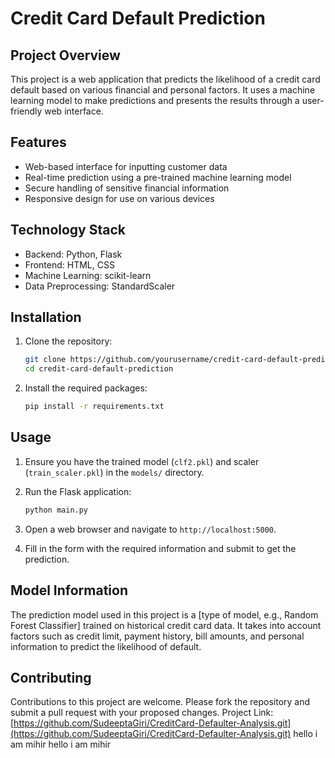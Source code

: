 # Credit Card Default Prediction

## Project Overview
This project is a web application that predicts the likelihood of a credit card default based on various financial and personal factors. It uses a machine learning model to make predictions and presents the results through a user-friendly web interface.

## Features
- Web-based interface for inputting customer data
- Real-time prediction using a pre-trained machine learning model
- Secure handling of sensitive financial information
- Responsive design for use on various devices

## Technology Stack
- Backend: Python, Flask
- Frontend: HTML, CSS
- Machine Learning: scikit-learn
- Data Preprocessing: StandardScaler

## Installation

1. Clone the repository:
    ```sh
    git clone https://github.com/yourusername/credit-card-default-prediction.git
    cd credit-card-default-prediction
    ```

2. Install the required packages:
    ```sh
    pip install -r requirements.txt
    ```

## Usage

1. Ensure you have the trained model (`clf2.pkl`) and scaler (`train_scaler.pkl`) in the `models/` directory.

2. Run the Flask application:
    ```sh
    python main.py
    ```

3. Open a web browser and navigate to `http://localhost:5000`.

4. Fill in the form with the required information and submit to get the prediction.

## Model Information
The prediction model used in this project is a [type of model, e.g., Random Forest Classifier] trained on historical credit card data. It takes into account factors such as credit limit, payment history, bill amounts, and personal information to predict the likelihood of default.

## Contributing
Contributions to this project are welcome. Please fork the repository and submit a pull request with your proposed changes.
Project Link: [https://github.com/SudeeptaGiri/CreditCard-Defaulter-Analysis.git](https://github.com/SudeeptaGiri/CreditCard-Defaulter-Analysis.git)
hello i am mihir
hello i am mihir
